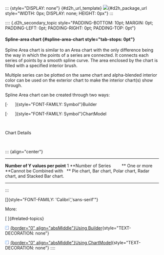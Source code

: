 ::: {style="DISPLAY: none"}
[](ms-xhelp:///?Id=d2h_url_template){#d2h_url_template} ![](!package_url!){#d2h_package_url style="WIDTH: 0px; DISPLAY: none; HEIGHT: 0px"}
:::

:::: {.d2h_secondary_topic style="PADDING-BOTTOM: 10pt; MARGIN: 0pt; PADDING-LEFT: 0pt; PADDING-RIGHT: 0pt; PADDING-TOP: 0pt"}
#### Spline-area chart {#spline-area-chart style="tab-stops: 0pt"}

Spline Area chart is similar to an Area chart with the only difference being the way in which the points of a series are connected. It connects each series of points by a smooth spline curve. The area enclosed by the chart is filled with a specified interior brush.

Multiple series can be plotted on the same chart and alpha-blended interior color can be used on the exterior chart to make the interior chart(s) show through.                      

Spline Area chart can be created through two ways:

[·      ]{style="FONT-FAMILY: Symbol"}Builder

[·      ]{style="FONT-FAMILY: Symbol"}ChartModel

 

Chart Details

 

::: {align="center"}
  ---------------------------------- ------------------------------------------------------------------------
  **Number of Y values per point**   1
  **Number of Series         **      One or more
  **Cannot be Combined with   **     Pie chart, Bar chart, Polar chart, Radar chart, and Stacked Bar chart.
  ---------------------------------- ------------------------------------------------------------------------
:::

[]{style="FONT-FAMILY: 'Calibri','sans-serif'"} 

More:

[ ]{#related-topics}

[![](button.gif){border="0" align="absMiddle"}Using Builder](ms-xhelp:///?Id=d620551f-1ec9-43b7-bea9-1edd03d1dda8){style="TEXT-DECORATION: none"}

[![](button.gif){border="0" align="absMiddle"}Using ChartModel](ms-xhelp:///?Id=853d5a37-2014-4863-9c51-70b01c8f651d){style="TEXT-DECORATION: none"}
::::
